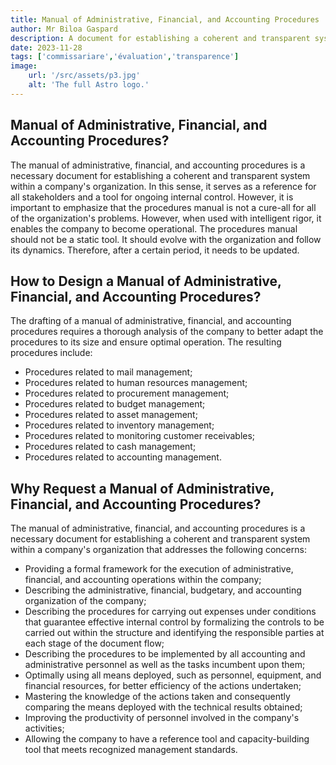 ```yaml
---
title: Manual of Administrative, Financial, and Accounting Procedures
author: Mr Biloa Gaspard
description: A document for establishing a coherent and transparent system within a company's organization.
date: 2023-11-28
tags: ['commissariare','évaluation','transparence']
image:
    url: '/src/assets/p3.jpg'
    alt: 'The full Astro logo.'
---
```


##  Manual of Administrative, Financial, and Accounting Procedures?

The manual of administrative, financial, and accounting procedures is a necessary document for establishing a coherent and transparent system within a company's organization. In this sense, it serves as a reference for all stakeholders and a tool for ongoing internal control. However, it is important to emphasize that the procedures manual is not a cure-all for all of the organization's problems. However, when used with intelligent rigor, it enables the company to become operational. The procedures manual should not be a static tool. It should evolve with the organization and follow its dynamics. Therefore, after a certain period, it needs to be updated.

## How to Design a Manual of Administrative, Financial, and Accounting Procedures?

The drafting of a manual of administrative, financial, and accounting procedures requires a thorough analysis of the company to better adapt the procedures to its size and ensure optimal operation. The resulting procedures include:
- Procedures related to mail management;
- Procedures related to human resources management;
- Procedures related to procurement management;
- Procedures related to budget management;
- Procedures related to asset management;
- Procedures related to inventory management;
- Procedures related to monitoring customer receivables;
- Procedures related to cash management;
- Procedures related to accounting management.

## Why Request a Manual of Administrative, Financial, and Accounting Procedures?

The manual of administrative, financial, and accounting procedures is a necessary document for establishing a coherent and transparent system within a company's organization that addresses the following concerns:

- Providing a formal framework for the execution of administrative, financial, and accounting operations within the company;
- Describing the administrative, financial, budgetary, and accounting organization of the company;
- Describing the procedures for carrying out expenses under conditions that guarantee effective internal control by formalizing the controls to be carried out within the structure and identifying the responsible parties at each stage of the document flow;
- Describing the procedures to be implemented by all accounting and administrative personnel as well as the tasks incumbent upon them;
- Optimally using all means deployed, such as personnel, equipment, and financial resources, for better efficiency of the actions undertaken;
- Mastering the knowledge of the actions taken and consequently comparing the means deployed with the technical results obtained;
- Improving the productivity of personnel involved in the company's activities;
- Allowing the company to have a reference tool and capacity-building tool that meets recognized management standards.